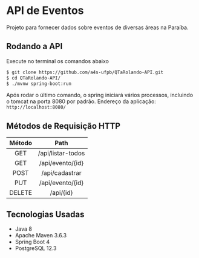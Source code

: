 # API de Eventos

Projeto para fornecer dados sobre eventos de diversas áreas na Paraíba.

## Rodando a API

Execute no terminal os comandos abaixo
```sh
$ git clone https://github.com/a4s-ufpb/QTaRolando-API.git
$ cd QTaRolando-API/
$ ./mvnw spring-boot:run
```
Após rodar o último comando, o spring iniciará vários processos, incluindo o tomcat na porta 8080 por padrão.
Endereço da aplicação: ```http://localhost:8080/```

## Métodos de Requisição HTTP

| Método |                Path                |
|:------:|:----------------------------------:|
|   GET  |          /api/listar-todos         |
|   GET  |          /api/evento/{id}          |
|  POST  |           /api/cadastrar           |
|   PUT  |          /api/evento/{id}          |
| DELETE |              /api/{id}             |

## Tecnologias Usadas

- Java 8 
- Apache Maven 3.6.3
- Spring Boot 4
- PostgreSQL 12.3


